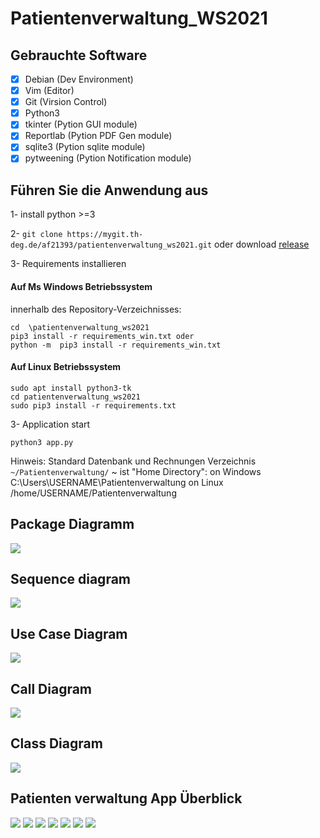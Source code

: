 # Patientenverwaltung_WS2021

## Gebrauchte Software

* [x] Debian (Dev Environment)
* [x] Vim (Editor)
* [x] Git (Virsion Control)
* [x] Python3
* [x] tkinter (Pytion GUI module)
* [x] Reportlab (Pytion PDF Gen module)
* [x] sqlite3 (Pytion sqlite module)
* [x] pytweening (Pytion Notification module)

## Führen Sie die Anwendung aus
1- install python >=3

2- `git clone https://mygit.th-deg.de/af21393/patientenverwaltung_ws2021.git` oder download [release](https://mygit.th-deg.de/af21393/patientenverwaltung_ws2021/-/releases)

3- Requirements installieren
#### Auf  Ms Windows  Betriebssystem
innerhalb des Repository-Verzeichnisses:
```
cd  \patientenverwaltung_ws2021
pip3 install -r requirements_win.txt oder
python -m  pip3 install -r requirements_win.txt
```

#### Auf  Linux  Betriebssystem
```
sudo apt install python3-tk
cd patientenverwaltung_ws2021
sudo pip3 install -r requirements.txt
```

3- Application start
```
python3 app.py
```

Hinweis: Standard Datenbank und Rechnungen Verzeichnis `~/Patientenverwaltung/` 
~ ist "Home Directory":
on Windows C:\Users\USERNAME\Patientenverwaltung
on Linux /home/USERNAME/Patientenverwaltung

## Package Diagramm

![](diagramme/packages_pv.svg)

## Sequence diagram

![](diagramme/sequence-diagram.svg)

## Use Case Diagram

![](diagramme/Use_Case_Diagram.svg)

## Call Diagram

![](diagramme/Opject_Call_Diagram-1.svg)

## Class Diagram

![](diagramme/classes_pv_c.svg)


## Patienten verwaltung App Überblick
![](app_images/Einloggen.png)
![](app_images/Patienten.png)
![](app_images/Leistungen.png)
![](app_images/Rechnung_Erstellen.png)
![](app_images/Rechnungen_Verwaltung.png)
![](app_images/Termine.png)
![](app_images/Users.png)

